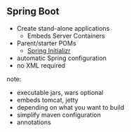##  Spring Boot

- Create stand-alone applications
  - Embeds Server Containers
- Parent/starter POMs
  - [Spring Initializr](http://start.spring.io/)
- automatic Spring configuration
- no XML required

note:
- executable jars, wars optional
- embeds tomcat, jetty
- depending on what you want to build
- simplify maven configuration
- annotations
